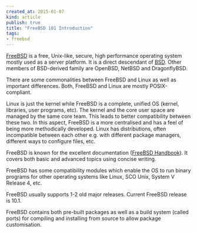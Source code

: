 ```yaml
---
created_at: 2015-01-07
kind: article
publish: true
title: "FreeBSD 101 Introduction"
tags:
- freebsd
---
```


[FreeBSD][1] is a free, Unix-like, secure, high performance operating system mostly used as a server platform. It is a direct descendant of [BSD][2]. Other members of BSD-derived family are OpenBSD, NetBSD and DragonflyBSD.

There are some commonalities between FreeBSD and Linux as well as important differences. Both, FreeBSD and Linux are mostly POSIX-compliant.

Linux is just the kernel while FreeBSD is a complete, unified OS (kernel, libraries, user programs, etc). The kernel and the core user space are managed by the same core team. This leads to better compatibility between these two. In this aspect, FreeBSD is a more centralised and has a feel of being more methodically developed. Linux has distributions, often incompatible between each other e.g. with different package managers, different ways to configure files, etc.

FreeBSD is known for the excellent documentation ([FreeBSD Handbook][3]). It covers both basic and advanced topics using concise writing.

FreeBSD has some compatibility modules which enable the OS to run binary programs for other operating systems like Linux, SCO Unix, System V Release 4, etc.

FreeBSD usually supports 1-2 old major releases. Current FreeBSD release is 10.1.

FreeBSD contains both pre-built packages as well as a build system (called ports) for compiling and installing from source to allow package customisation.

[1]: https://www.freebsd.org/
[2]: http://en.wikipedia.org/wiki/Berkeley_Software_Distribution
[3]: https://www.freebsd.org/doc/handbook/
